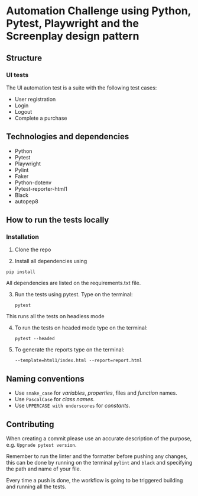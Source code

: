 # Automation Challenge using Python, Pytest, Playwright and the Screenplay design pattern

## Structure
   
### UI tests

The UI automation test is a suite with the following test cases:

   * User registration 
   * Login
   * Logout
   * Complete a purchase
   

## Technologies and dependencies

* Python 
* Pytest
* Playwright 
* Pylint
* Faker
* Python-dotenv
* Pytest-reporter-html1
* Black
* autopep8

## How to run the tests locally

### Installation

1. Clone the repo

2. Install all dependencies using
 ```
 pip install
   ```
All dependencies are listed on the requirements.txt file.

3. Run the tests using pytest. Type on the terminal:

   ```
   pytest
   ```
This runs all the tests on headless mode 

4. To run the tests on headed mode type on the terminal:

   ```
   pytest --headed
   ```
   
4. To generate the reports type on the terminal:

   ```
   --template=html1/index.html --report=report.html
   ```
   
## Naming conventions

* Use `snake_case` for _variables_, _properties_, files and _function_ names.
* Use `PascalCase` for _class names_.
* Use `UPPERCASE with underscores` for _constants_.

## Contributing

When creating a commit please use an accurate description of the purpose, e.g. `Upgrade pytest version`.

Remember to run the linter and the formatter before pushing any changes, this can be done by running on the terminal `pylint` and `black` and specifying the path and name of your file.

Every time a push is done, the workflow is going to be triggered building and running all the tests.
